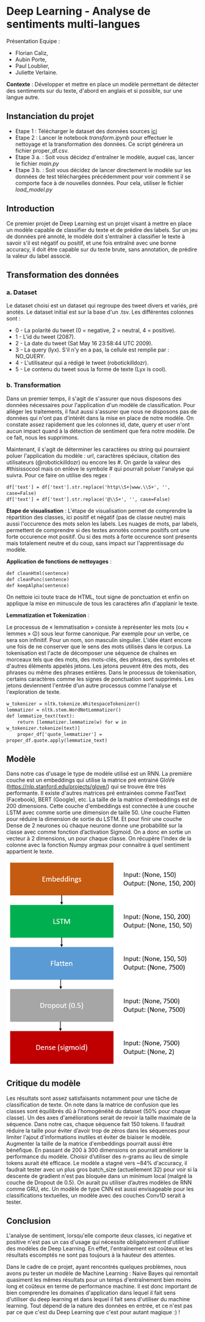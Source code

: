 # Deep Learning - Analyse de sentiments multi-langues

Présentation Equipe : 
* Florian Caliz, 
* Aubin Porte, 
* Paul Loublier, 
* Juliette Verlaine.

__Contexte__ : Développer et mettre en place un modèle permettant de détecter des sentiments sur du texte, d'abord en anglais et si possible, sur une langue autre.


## Instanciation du projet

* Etape 1 : Télécharger le dataset des données sources [ici](http://help.sentiment140.com/for-students)
* Etape 2 : Lancer le notebook _transform.ipynb_ pour effectuer le nettoyage et la transformation des données. Ce script générera un fichier proper_df.csv.
* Etape 3 a. : Soit vous décidez d'entraîner le modèle, auquel cas, lancer le fichier _main.py_
* Etape 3 b. : Soit vous décidez de lancer directement le modèle sur les données de test téléchargées précédemment pour voir comment il se comporte face à de nouvelles données. Pour cela, utiliser le fichier _load_model.py_

## Introduction

Ce premier projet de Deep Learning est un projet visant à mettre en place un modèle capable de classifier du texte et de prédire des labels. Sur un jeu de données pré annoté, le modèle doit s'entraîner
à classifier le texte à savoir s'il est négatif ou positif, et une fois entraîné avec une bonne accuracy, il doit être capable sur du texte brute, sans annotation, de prédire la valeur du label associé. 

## Transformation des données

### a. Dataset

Le dataset choisi est un dataset qui regroupe des tweet divers et variés, pré anotés. Le dataset initial est sur la base d'un .tsv. Les différentes colonnes sont : 

* 0 - La polarité du tweet (0 = negative, 2 = neutral, 4 = positive).
* 1 - L'id du tweet (2087).
* 2 - La date du tweet (Sat May 16 23:58:44 UTC 2009).
* 3 - La query (lyx). S'il n'y en a pas, la cellule est remplie par : NO_QUERY.
* 4 - L'utilisateur qui a rédigé le tweet (robotickilldozr).
* 5 - Le contenu du tweet sous la forme de texte (Lyx is cool).

### b. Transformation

Dans un premier temps, il s'agit de s'assurer que nous disposons des données nécessaires pour l'application d'un modèle de classification. Pour alléger les traitements, il faut aussi s'assurer que nous ne disposons pas de données qui n'ont pas d'intérêt dans la mise en place de notre modèle.
On constate assez rapidement que les colonnes id, date, query et user n'ont aucun impact quand à la détection de sentiment que fera notre modèle. De ce fait, nous les supprimons.

Maintenant, il s'agit de déterminer les caractères ou string qui pourraient poluer l'application du modèle : url, caractères spéciaux, citation des utilisateurs (@robotickilldozr) ou encore les #.
On garde la valeur des #thisissocool mais on enlève le symbole # qui pourrait poluer l'analyse qui suivra. Pour ce faire on utilise des regex : 

```
df['text'] = df['text'].str.replace('http\\S+|www.\\S+', '', case=False)
df['text'] = df['text'].str.replace('@\\S+', '', case=False)
```

__Etape de visualisation__ : L'étape de visualisation permet de comprendre la répartition des classes, ici positif et négatif (pas de classe neutre) mais aussi l'occurence des mots selon les labels. 
Les nuages de mots, par labels, permettent de comprendre si des textes annotés comme positifs ont une forte occurence mot positif. Ou si des mots à forte occurence sont présents mais totalement neutre et du coup, sans impact sur l'apprentissage du modèle. 

__Application de fonctions de nettoyages__ : 

```
def cleanHtml(sentence)
def cleanPunc(sentence)
def keepAlpha(sentence)
```

On nettoie ici toute trace de HTML, tout signe de ponctuation et enfin on applique la mise en minuscule de tous les caractères afin d'applanir le texte. 

__Lemmatization et Tokenization__ :

Le processus de « lemmatisation » consiste à représenter les mots (ou « lemmes » 😉) sous leur forme canonique. Par exemple pour un verbe, ce sera son infinitif. Pour un nom, son masculin singulier. L'idée étant encore une fois de ne conserver que le sens des mots utilisés dans le corpus.
La tokenisation est l'acte de décomposer une séquence de chaînes en morceaux tels que des mots, des mots-clés, des phrases, des symboles et d'autres éléments appelés jetons. Les jetons peuvent être des mots, des phrases ou même des phrases entières. Dans le processus de tokenisation, certains caractères comme les signes de ponctuation sont supprimés. Les jetons deviennent l'entrée d'un autre processus comme l'analyse et l'exploration de texte.

```
w_tokenizer = nltk.tokenize.WhitespaceTokenizer()
lemmatizer = nltk.stem.WordNetLemmatizer()
def lemmatize_text(text):
    return [lemmatizer.lemmatize(w) for w in w_tokenizer.tokenize(text)]
    proper_df['quote_lemmatizer'] = proper_df.quote.apply(lemmatize_text)
```

## Modèle

Dans notre cas d'usage le type de modèle utilisé est un RNN. La première couche est un embeddings qui utilise la matrice pré entrainé GloVe (https://nlp.stanford.edu/projects/glove/) qui se 
trouve être très performante. Il existe d'autres matrices pré entrainées comme FastText (Facebook), BERT (Google), etc. La taille de la matrice d'embeddings est de 200 dimensions. 
Cette couche d'embeddings est connectée à une couche LSTM avec comme sortie une dimension de taille 50. Une couche Flatten pour réduire la dimension de sortie du LSTM. 
Et pour finir une couche Dense de 2 neurones où chaque neurone donne une probabilité sur la classe avec comme fonction d’activation Sigmoid. On a donc en sortie un vecteur à 2 dimensions, 
un pour chaque classe. On récupère l'index de la colonne avec la fonction Numpy argmax pour connaitre à quel sentiment appartient le texte.

![Test Image 1](model.PNG)

## Critique du modèle

Les résultats sont assez satisfaisants notamment pour une tâche de classification de texte. On note dans la matrice de confusion que les classes sont équilibrés dû à l'homogénéité du 
dataset (50% pour chaque classe). Un des axes d'améliorations serait de revoir la taille maximale de la séquence. Dans notre cas, chaque séquence fait 150 tokens. Il faudrait réduire la 
taille pour éviter d’avoir trop de zéros dans les séquences pour limiter l'ajout d'informations inutiles et éviter de biaiser le modèle. Augmenter la taille de la matrice d'embeddings pourrait 
aussi être bénéfique. En passant de 200 à 300 dimensions on pourrait améliorer la performance du modèle. Choisir d’utiliser des n-grams au lieu de simple tokens aurait été efficace. 
Le modèle a stagné vers ~84% d'accuracy, il faudrait tester avec un plus gros batch_size (actuellement 32) pour voir si la descente de gradient n'est pas bloquée dans un minimum local 
(malgré la couche de Dropout de 0.5). On aurait pu utiliser d’autres modèles de RNN comme GRU, etc. Un modèle de type CNN est aussi envisageable pour les classifications textuelles, 
un modèle avec des couches Conv1D serait à tester.

## Conclusion

L'analyse de sentiment, lorsqu'elle comporte deux classes, ici negative et positive n'est pas un cas d'usage qui nécessite obligatoirement d'utiliser des modèles de Deep Learning. 
En effet, l'entraînement est coûteux et les résultats escomptés ne sont pas toujours à la hauteur des attentes. 

Dans le cadre de ce projet, ayant rencontrés quelques problèmes, nous avons pu tester un modèle de Machine Learning : Naive Bayes qui remontait quasiment les mêmes résultats pour un temps d'entraînement bien moins long
et coûteux en terme de performance machine. Il est donc important de bien comprendre les domaines d'application dans lequel il fait sens d'utiliser du deep learning et dans lequel il fait sens d'utiliser du machine learning. Tout dépend de la nature des données en entrée, et ce n'est pas par ce que c'est du Deep Learning que c'est pour autant magique :) ! 
